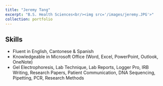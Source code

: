 ```yaml
---
title: "Jeremy Tang"
excerpt: "B.S. Health Sciences<br/><img src='/images/jeremy.JPG'>"
collection: portfolio
---
```


## Skills 
- Fluent in English, Cantonese & Spanish
- Knowledgeable in Microsoft Office (Word, Excel, PowerPoint, Outlook, OneNote)
- Gel Electrophoresis, Lab Technique, Lab Reports, Logger Pro, IRB Writing, Research Papers, Patient Communication, DNA Sequencing, Pipetting, PCR, Research Methods
